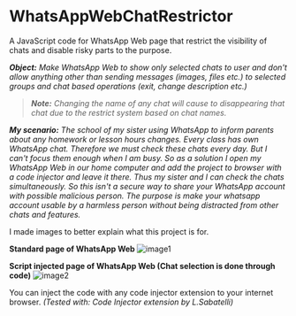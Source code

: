 # WhatsAppWebChatRestrictor
A JavaScript code for WhatsApp Web page that restrict the visibility of chats and disable risky parts to the purpose.

***Object:** Make WhatsApp Web to show only selected chats to user and don't allow anything other than sending messages (images, files etc.) to selected groups and chat based operations (exit, change description etc.)*

> ***Note:** Changing the name of any chat will cause to disappearing that chat due to the restrict system based on chat names.*

***My scenario:** The school of my sister using WhatsApp to inform parents about any homework or lesson hours changes. Every class has own WhatsApp chat. Therefore we must check these chats every day. But I can't focus them enough when I am busy. So as a solution I open my WhatsApp Web in our home computer and add the project to browser with a code injector and leave it there. Thus my sister and I can check the chats simultaneously. So this isn't a secure way to share your WhatsApp account with possible malicious person. The purpose is make your whatsapp account usable by a harmless person without being distracted from other chats and features.*

I made images to better explain what this project is for.

**Standard page of WhatsApp Web**
![image1](https://res.cloudinary.com/djiay4zdw/image/upload/v1603573493/1edited_mje6vo.jpg)

**Script injected page of WhatsApp Web (Chat selection is done through code)**
![image2](https://res.cloudinary.com/djiay4zdw/image/upload/v1603573494/2edited_nknaxh.jpg)

You can inject the code with any code injector extension to your internet browser. *(Tested with: Code Injector extension by L.Sabatelli)*
